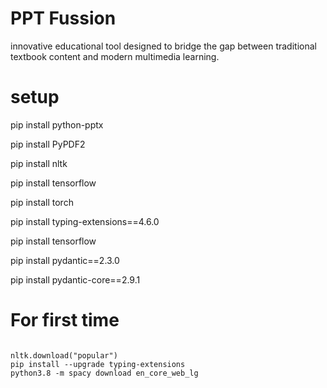# PPT Fussion
innovative educational tool designed to bridge the gap between traditional textbook content and modern multimedia learning.

# setup
pip install python-pptx

pip install PyPDF2

pip install nltk

pip install tensorflow

pip install torch

pip install typing-extensions==4.6.0

pip install tensorflow

pip install pydantic==2.3.0

pip install pydantic-core==2.9.1


# For first time 
<pre><code>
nltk.download("popular")
pip install --upgrade typing-extensions
python3.8 -m spacy download en_core_web_lg
